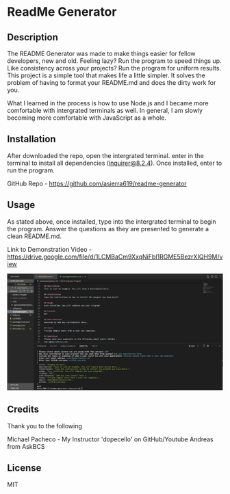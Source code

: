 # ReadMe Generator

## Description

The README Generator was made to make things easier for fellow developers, new and old. Feeling lazy? Run the program to speed things up. Like consistency across your projects? Run the program for uniform results. This project is a simple tool that makes life a little simpler. It solves the problem of having to format your README.md and does the dirty work for you. 

What I learned in the process is how to use Node.js and I became more comfortable with intergrated terminals as well. In general, I am slowly becoming more comfortable with JavaScript as a whole.

## Installation

After downloaded the repo, open the intergrated terminal. enter <npm i> in the terminal to install all dependencies (inquirer@8.2.4). Once installed, enter <node index.js> to run the program.

GitHub Repo - https://github.com/asierra619/readme-generator

## Usage

As stated above, once installed, type <node index.js> into the intergrated terminal to begin the program. Answer the questions as they are presented to generate a clean README.md. 

Link to Demonstration Video - https://drive.google.com/file/d/1LCMBaCm9XxqNiFbI1RGME5BezrXIQH9M/view

![screenshot of intergrated terminal and created .md file](./assets/images/Screenshot%202023-12-11%20at%2010.13.00%20PM.png)

## Credits

Thank you to the following 

Michael Pacheco - My Instructor
'dopecello' on GitHub/Youtube
Andreas from AskBCS

## License

MIT